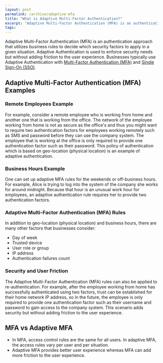 ```yaml
---
layout: post
permalink: /archive/adaptive-mfa
title: "What is Adaptive Multi-Factor Authentication?"
excerpt: "Adaptive Multi-Factor Authentication (MFA) is an authentication approach that utilizes business rules to decide which security factors to apply in a given situation. Adaptive Authentication is used to enforce security needs but without adding friction to the user experience. Businesses typically use Adaptive Authentication with Multi-Factor Authentication (MFA) and Single Sign-On (SSO)."
tags:
---
```


Adaptive Multi-Factor Authentication (MFA) is an authentication approach that utilizes business rules to decide which security factors to apply in a given situation. Adaptive Authentication is used to enforce security needs but without adding friction to the user experience. Businesses typically use Adaptive Authentication with <a href="https://en.wikipedia.org/wiki/Multi-factor_authentication" target="blank">Multi-Factor Authentication (MFA)</a> and <a href="https://en.wikipedia.org/wiki/Single_sign-on" target="blank">Single Sign-On (SSO)</a>.


## Adaptive Multi-Factor Authentication (MFA) Examples

### Remote Employees Example
For example, consider a remote employee who is working from home and another one that is working from the office. 
The network of the employee working from home is not as secure as the office's and thus you might want to require two authentication factors for employees working remotely such as SMS and password before they can use the company system. The employee that is working at the office is only required to provide one authentication factor such as their password. This policy of authentication which is based on geo-location (physical location) is an example of adaptive authentication. 

### Business Hours Example
One can set up adaptive MFA rules for the weekends or off-business hours. For example, Alice is trying to log into the system of the company she works  for around midnight. Because that hour is an unusual work hour for employees, an adaptive authentication rule requires her to provide two authentication factors.

### Adaptive Multi-Factor Authentication (MFA) Rules
In addition to geo-location (physical location) and business hours, there are many other factors that businesses consider:
- Day of week
- Trusted device
- User role or group
- IP address
- Authentication failures count

### Security and User Friction
The Adaptive Multi-Factor Authentication (MFA) rules can also be applied to re-authentication. For example, after the employee working from home has successfully authenticated using two factors, trust can be established for their home network IP address, so in the future, the employee is only required to provide one authentication factor such as their username and password to gain access to the company system. This scenario adds security but without adding friction to the user experience. 

## MFA vs Adaptive MFA
- In MFA, access control rules are the same for all users. In adaptive MFA, the access rules vary per user and per situation.
- Adaptive MFA provides better user experience whereas MFA can add more friction to the user experience.

